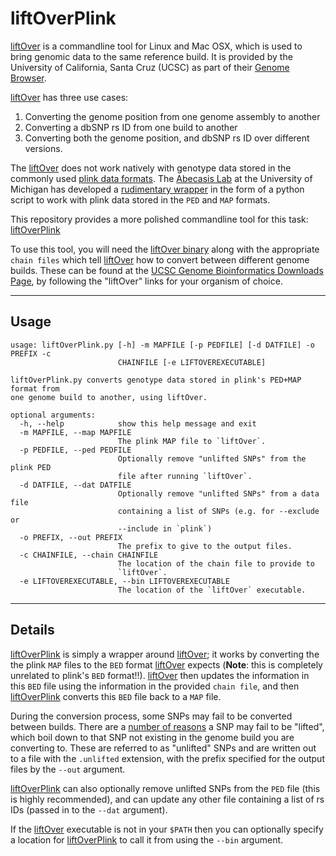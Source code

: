 liftOverPlink
=============
[liftOver][1] is a commandline tool for Linux and Mac OSX, which is used 
to bring genomic data to the same reference build. It is provided by the 
University of California, Santa Cruz (UCSC) as part of their 
[Genome Browser][2].

[liftOver][1] has three use cases:
 1. Converting the genome position from one genome assembly to another
 2. Converting a dbSNP rs ID from one build to another
 3. Converting both the genome position, and dbSNP rs ID over different
    versions.

The [liftOver][1] does not work natively with genotype data stored in
the commonly used [plink data formats][3]. The [Abecasis Lab][4] at the 
University of Michigan has developed a [rudimentary wrapper][5] in the
form of a python script to work with plink data stored in the `PED` and 
`MAP` formats.

This repository provides a more polished commandline tool for this task: 
[liftOverPlink](liftOverPlink.py)

To use this tool, you will need the [liftOver binary][6] along with the 
appropriate `chain files` which tell [liftOver][1] how to convert
between different genome builds. These can be found at the 
[UCSC Genome Bioinformatics Downloads Page][7], by following the 
"liftOver" links for your organism of choice.


[1]: http://genome.sph.umich.edu/wiki/liftOver
[2]: http://genome.ucsc.edu/
[3]: http://pngu.mgh.harvard.edu/~purcell/plink/data.shtml
[4]: http://genome.sph.umich.edu/wiki/Abecasis_Lab
[5]: http://genome.sph.umich.edu/wiki/LiftMap.py
[6]: http://hgdownload.cse.ucsc.edu/admin/exe/
[7]: http://hgdownload.cse.ucsc.edu/downloads.html

---
## Usage

```
usage: liftOverPlink.py [-h] -m MAPFILE [-p PEDFILE] [-d DATFILE] -o PREFIX -c
                        CHAINFILE [-e LIFTOVEREXECUTABLE]

liftOverPlink.py converts genotype data stored in plink's PED+MAP format from
one genome build to another, using liftOver.

optional arguments:
  -h, --help            show this help message and exit
  -m MAPFILE, --map MAPFILE
                        The plink MAP file to `liftOver`.
  -p PEDFILE, --ped PEDFILE
                        Optionally remove "unlifted SNPs" from the plink PED
                        file after running `liftOver`.
  -d DATFILE, --dat DATFILE
                        Optionally remove "unlifted SNPs" from a data file
                        containing a list of SNPs (e.g. for --exclude or
                        --include in `plink`)
  -o PREFIX, --out PREFIX
                        The prefix to give to the output files.
  -c CHAINFILE, --chain CHAINFILE
                        The location of the chain file to provide to
                        `liftOver`.
  -e LIFTOVEREXECUTABLE, --bin LIFTOVEREXECUTABLE
                        The location of the `liftOver` executable.
```

---
## Details

[liftOverPlink](liftOverPlink.py) is simply a wrapper around [liftOver][1];
it works by converting the the plink `MAP` files to the `BED` format
[liftOver][1] expects (**Note**: this is completely unrelated to plink's 
`BED` format!!). [liftOver][1] then updates the information in this `BED`
file using the information in the provided `chain file`, and then
[liftOverPlink](liftOverPlink.py) converts this `BED` file back to a 
`MAP` file.

During the conversion process, some SNPs may fail to be converted
between builds. There are a [number of reasons][8] a SNP may fail to be 
"lifted", which boil down to that SNP not existing in the genome build
you are converting to. These are referred to as "unlifted" SNPs and are
written out to a file with the `.unlifted` extension, with the prefix
specified for the output files by the `--out` argument.

[liftOverPlink](liftOverPlink.py) can also optionally remove unlifted
SNPs from the `PED` file (this is highly recommended), and can update
any other file containing a list of rs IDs (passed in to the `--dat` 
argument).

If the [liftOver][1] executable is not in your `$PATH` then you can
optionally specify a location for [liftOverPlink](liftOverPlink.py) to
call it from using the `--bin` argument.

[8]: http://genome.sph.umich.edu/wiki/LiftOver#Various_reasons_that_lift_over_could_fail
